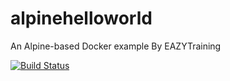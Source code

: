 # alpinehelloworld
An Alpine-based Docker example By EAZYTraining

[![Build Status](http://ec2-35-180-97-143.eu-west-3.compute.amazonaws.com:8080/job/alpinehelloworld/badge/icon)](http://ec2-35-180-97-143.eu-west-3.compute.amazonaws.com:8080/job/alpinehelloworld/)
